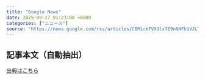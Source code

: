 ```yaml
---
title: "Google News"
date: 2025-09-27 01:23:00 +0900
categories: ["ニュース"]
source: "https://news.google.com/rss/articles/CBMickFVX3lxTE9nNHFhUVJLTlJZLVY5UU9Qb0JWbkJjdmJrT2FTSGdHTEFQekZsSU1Kb0xIM1Y4OGZxZk9wVUVTcXJJRmpIaE5iaXl4TjludTd5NGZqWXhVLTVuUkFoNldpdnhvVzY2Q2xMYmRIdkZKa0lTZw?oc=5"
---
```


## 記事本文（自動抽出）
<body class="y0K44d EA71Tc" id="readabilityBody"></body>

[出典はこちら](https://news.google.com/rss/articles/CBMickFVX3lxTE9nNHFhUVJLTlJZLVY5UU9Qb0JWbkJjdmJrT2FTSGdHTEFQekZsSU1Kb0xIM1Y4OGZxZk9wVUVTcXJJRmpIaE5iaXl4TjludTd5NGZqWXhVLTVuUkFoNldpdnhvVzY2Q2xMYmRIdkZKa0lTZw?oc=5)
